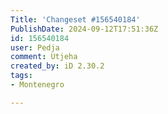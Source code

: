 ```yaml
---
Title: 'Changeset #156540184'
PublishDate: 2024-09-12T17:51:36Z
id: 156540184
user: Pedja
comment: Utjeha
created_by: iD 2.30.2
tags:
- Montenegro

---
```

